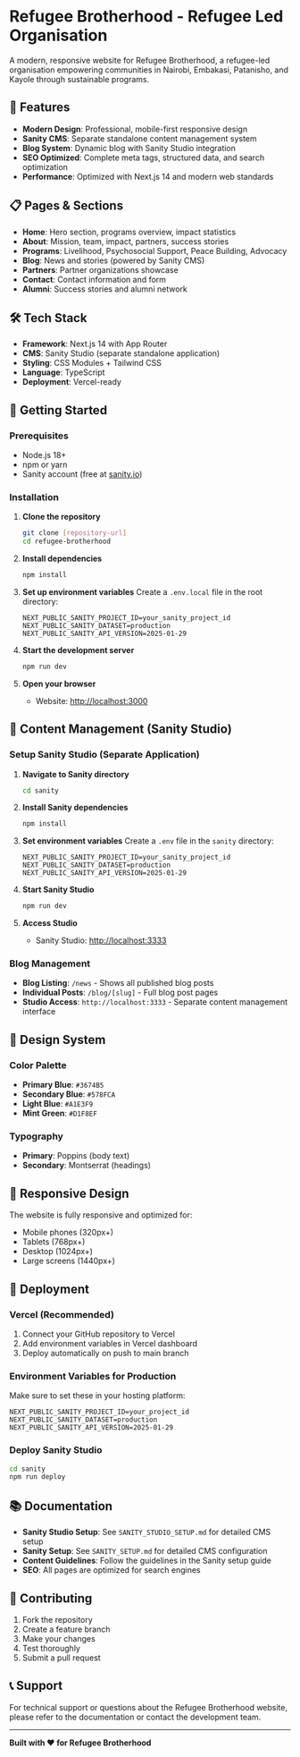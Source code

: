 # Refugee Brotherhood - Refugee Led Organisation

A modern, responsive website for Refugee Brotherhood, a refugee-led organisation empowering communities in Nairobi, Embakasi, Patanisho, and Kayole through sustainable programs.

## 🚀 Features

- **Modern Design**: Professional, mobile-first responsive design
- **Sanity CMS**: Separate standalone content management system
- **Blog System**: Dynamic blog with Sanity Studio integration
- **SEO Optimized**: Complete meta tags, structured data, and search optimization
- **Performance**: Optimized with Next.js 14 and modern web standards

## 📋 Pages & Sections

- **Home**: Hero section, programs overview, impact statistics
- **About**: Mission, team, impact, partners, success stories
- **Programs**: Livelihood, Psychosocial Support, Peace Building, Advocacy
- **Blog**: News and stories (powered by Sanity CMS)
- **Partners**: Partner organizations showcase
- **Contact**: Contact information and form
- **Alumni**: Success stories and alumni network

## 🛠️ Tech Stack

- **Framework**: Next.js 14 with App Router
- **CMS**: Sanity Studio (separate standalone application)
- **Styling**: CSS Modules + Tailwind CSS
- **Language**: TypeScript
- **Deployment**: Vercel-ready

## 🚀 Getting Started

### Prerequisites
- Node.js 18+ 
- npm or yarn
- Sanity account (free at [sanity.io](https://sanity.io))

### Installation

1. **Clone the repository**
   ```bash
   git clone [repository-url]
   cd refugee-brotherhood
   ```

2. **Install dependencies**
   ```bash
   npm install
   ```

3. **Set up environment variables**
   Create a `.env.local` file in the root directory:
   ```env
   NEXT_PUBLIC_SANITY_PROJECT_ID=your_sanity_project_id
   NEXT_PUBLIC_SANITY_DATASET=production
   NEXT_PUBLIC_SANITY_API_VERSION=2025-01-29
   ```

4. **Start the development server**
   ```bash
   npm run dev
   ```

5. **Open your browser**
   - Website: [http://localhost:3000](http://localhost:3000)

## 📝 Content Management (Sanity Studio)

### Setup Sanity Studio (Separate Application)

1. **Navigate to Sanity directory**
   ```bash
   cd sanity
   ```

2. **Install Sanity dependencies**
   ```bash
   npm install
   ```

3. **Set environment variables**
   Create a `.env` file in the `sanity` directory:
   ```env
   NEXT_PUBLIC_SANITY_PROJECT_ID=your_sanity_project_id
   NEXT_PUBLIC_SANITY_DATASET=production
   NEXT_PUBLIC_SANITY_API_VERSION=2025-01-29
   ```

4. **Start Sanity Studio**
   ```bash
   npm run dev
   ```

5. **Access Studio**
   - Sanity Studio: [http://localhost:3333](http://localhost:3333)

### Blog Management
- **Blog Listing**: `/news` - Shows all published blog posts
- **Individual Posts**: `/blog/[slug]` - Full blog post pages
- **Studio Access**: `http://localhost:3333` - Separate content management interface

## 🎨 Design System

### Color Palette
- **Primary Blue**: `#3674B5`
- **Secondary Blue**: `#578FCA`
- **Light Blue**: `#A1E3F9`
- **Mint Green**: `#D1F8EF`

### Typography
- **Primary**: Poppins (body text)
- **Secondary**: Montserrat (headings)

## 📱 Responsive Design

The website is fully responsive and optimized for:
- Mobile phones (320px+)
- Tablets (768px+)
- Desktop (1024px+)
- Large screens (1440px+)

## 🚀 Deployment

### Vercel (Recommended)
1. Connect your GitHub repository to Vercel
2. Add environment variables in Vercel dashboard
3. Deploy automatically on push to main branch

### Environment Variables for Production
Make sure to set these in your hosting platform:
```env
NEXT_PUBLIC_SANITY_PROJECT_ID=your_project_id
NEXT_PUBLIC_SANITY_DATASET=production
NEXT_PUBLIC_SANITY_API_VERSION=2025-01-29
```

### Deploy Sanity Studio
```bash
cd sanity
npm run deploy
```

## 📚 Documentation

- **Sanity Studio Setup**: See `SANITY_STUDIO_SETUP.md` for detailed CMS setup
- **Sanity Setup**: See `SANITY_SETUP.md` for detailed CMS configuration
- **Content Guidelines**: Follow the guidelines in the Sanity setup guide
- **SEO**: All pages are optimized for search engines

## 🤝 Contributing

1. Fork the repository
2. Create a feature branch
3. Make your changes
4. Test thoroughly
5. Submit a pull request

## 📞 Support

For technical support or questions about the Refugee Brotherhood website, please refer to the documentation or contact the development team.

---

**Built with ❤️ for Refugee Brotherhood**
